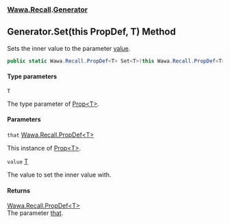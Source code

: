 ### [Wawa.Recall](Wawa.Recall.md 'Wawa.Recall').[Generator](Generator.md 'Wawa.Recall.Generator')

## Generator.Set<T>(this PropDef<T>, T) Method

Sets the inner value to the parameter [value](Generator.Set{T}(PropDef{T},T).md#Wawa.Recall.Generator.Set_T_(thisWawa.Recall.PropDef_T_,T).value 'Wawa.Recall.Generator.Set<T>(this Wawa.Recall.PropDef<T>, T).value').

```csharp
public static Wawa.Recall.PropDef<T> Set<T>(this Wawa.Recall.PropDef<T> that, T value);
```
#### Type parameters

<a name='Wawa.Recall.Generator.Set_T_(thisWawa.Recall.PropDef_T_,T).T'></a>

`T`

The type parameter of [Prop&lt;T&gt;](Prop{T}.md 'Wawa.Recall.Prop<T>').
#### Parameters

<a name='Wawa.Recall.Generator.Set_T_(thisWawa.Recall.PropDef_T_,T).that'></a>

`that` [Wawa.Recall.PropDef&lt;](PropDef{T}.md 'Wawa.Recall.PropDef<T>')[T](Generator.Set{T}(PropDef{T},T).md#Wawa.Recall.Generator.Set_T_(thisWawa.Recall.PropDef_T_,T).T 'Wawa.Recall.Generator.Set<T>(this Wawa.Recall.PropDef<T>, T).T')[&gt;](PropDef{T}.md 'Wawa.Recall.PropDef<T>')

This instance of [Prop&lt;T&gt;](Prop{T}.md 'Wawa.Recall.Prop<T>').

<a name='Wawa.Recall.Generator.Set_T_(thisWawa.Recall.PropDef_T_,T).value'></a>

`value` [T](Generator.Set{T}(PropDef{T},T).md#Wawa.Recall.Generator.Set_T_(thisWawa.Recall.PropDef_T_,T).T 'Wawa.Recall.Generator.Set<T>(this Wawa.Recall.PropDef<T>, T).T')

The value to set the inner value with.

#### Returns
[Wawa.Recall.PropDef&lt;](PropDef{T}.md 'Wawa.Recall.PropDef<T>')[T](Generator.Set{T}(PropDef{T},T).md#Wawa.Recall.Generator.Set_T_(thisWawa.Recall.PropDef_T_,T).T 'Wawa.Recall.Generator.Set<T>(this Wawa.Recall.PropDef<T>, T).T')[&gt;](PropDef{T}.md 'Wawa.Recall.PropDef<T>')  
The parameter [that](Generator.Set{T}(PropDef{T},T).md#Wawa.Recall.Generator.Set_T_(thisWawa.Recall.PropDef_T_,T).that 'Wawa.Recall.Generator.Set<T>(this Wawa.Recall.PropDef<T>, T).that').